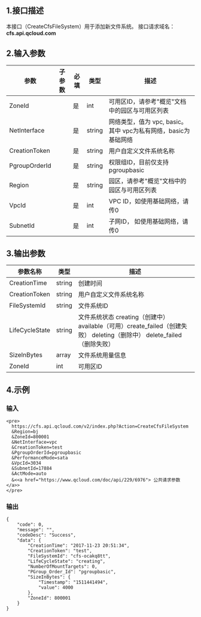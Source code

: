 
## 1.接口描述
本接口（CreateCfsFileSystem）用于添加新文件系统。
接口请求域名：**cfs.api.qcloud.com**

## 2.输入参数

|       参数      | 子参数 | 必填 |  类型  |                               描述                              |
|-----------------|--------|------|--------|-----------------------------------------------------------------|
| ZoneId          |        | 是   | int    | 可用区ID，请参考"概览"文档中的园区与可用区列表              |
| NetInterface    |        | 是   | string | 网络类型，值为 vpc, basic。 其中 vpc为私有网络，basic为基础网络                      |
| CreationToken   |        | 是   | string | 用户自定义文件系统名称                                                  |
| PgroupOrderId   |        | 是   | string | 权限组ID，目前仅支持 pgroupbasic                                |                                   
| Region          |        | 是   | string | 园区，请参考"概览"文档中的园区与可用区列表                   |
| VpcId           |        | 是   | int    | VPC ID，如使用基础网络，请传0                                 |
| SubnetId        |        | 是   | int    | 子网ID， 如使用基础网络，请传0                                |


## 3.输出参数

|    参数名称    |  类型  |                                                           描述                                                          |
|----------------|--------|-------------------------------------------------------------------------------------------------------------------------|
| CreationTime   | string | 创建时间                                                                                                                |
| CreationToken  | string | 用户自定义文件系统名称                                                                                                          |
| FileSystemId   | string | 文件系统ID                                                                                                              |
| LifeCycleState | string | 文件系统状态 creating（创建中） available（可用）create_failed（创建失败） deleting（删除中） delete_failed（删除失败） |
| SizeInBytes    | array  | 文件系统用量信息                                                                                                        |
| ZoneId         | int    | 可用区ID                                                                                                                |


## 4.示例 

### 输入


```
<pre>
  https://cfs.api.qcloud.com/v2/index.php?Action=CreateCfsFileSystem
  &Region=bj
  &ZoneId=800001
  &NetInterface=vpc
  &CreationToken=test
  &PgroupOrderId=pgroupbasic
  &PerformanceMode=sata
  &VpcId=3034
  &SubnetId=17884
  &ActMode=auto
  &<<a href="https://www.qcloud.com/doc/api/229/6976"> 公共请求参数 </a>>
</pre>
```

### 输出

```
{
    "code": 0,
    "message": "",
    "codeDesc": "Success",
    "data": {
        "CreationTime": "2017-11-23 20:51:34",
        "CreationToken": "test",
        "FileSystemId": "cfs-ocakq8tt",
        "LifeCycleState": "creating",
        "NumberOfMountTargets": 0,
        "PGroup_Order_Id": "pgroupbasic",
        "SizeInBytes": {
            "Timestamp": "1511441494",
            "value": 4000
        },
        "ZoneId": 800001
    }
}

```





